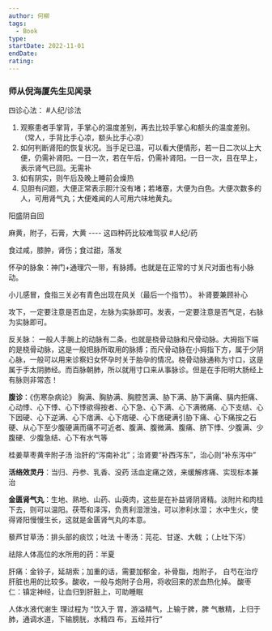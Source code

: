 ```yaml
---
author: 何柳
tags:
  - Book
type: 
startDate: 2022-11-01
endDate: 
rating: 
---
```


### 师从倪海厦先生见闻录

四诊心法： #人纪/诊法  
1. 观察患者手掌背，手掌心的温度差别，再去比较手掌心和额头的温度差别。（常人，手背比手心凉，额头比手心凉）
2. 如何判断肾阳的恢复状况。当手足已温，可以看大便情形，若一日二次以上大便，仍需补肾阳。一日一次，若在午后，仍需补肾阳。一日一次，且在早上，表示肾气已回。无需补
3. 如有阴实，则午后及晚上睡前会燥热
4. 见胆有问题，大便正常表示胆汁没有堵；若堵塞，大便为白色。大便次数多的人，可用肾气丸；大便难闻的人可用六味地黄丸。

阳盛阴自回


麻黄，附子，石膏，大黄 ---- 这四种药比较难驾驭 #人纪/药


食过咸，膝肿，肾伤；食过甜，落发


怀孕的脉象：神门+通理穴一带，有脉搏。也就是在正常的寸关尺对面也有小脉动。

小儿感冒，食指三关必有青色出现在风关（最后一个指节）。
补肾要兼顾补心

攻下，一定要注意是否血足，左脉为实脉即可。发表，一定要注意是否气足，右脉为实脉即可。


反关脉：
一般人手腕上的动脉有二条，也就是桡骨动脉和尺骨动脉。大拇指下端的是桡骨动脉，这是一般把脉所取用的脉搏；而尺骨动脉在小拇指下方，属于少阴心脉，一般可以用来诊察妇女怀孕时关于胎孕的情况。桡骨动脉通称为寸口，这是属于手太阴肺经。而百脉朝肺，所以就用寸口来从事脉诊。但是在手阳明大肠经上有脉则非常态！


**腹诊**：《伤寒杂病论》
胸满、胸胁满、胸腔苦满、胁下满、胁下满痛、膈内拒痛、心动悸、心下悸、心下悸欲得按者、心下急、心下满、心下满微痛、心下支结、心下因硬、心下逆满、心下痞满、心下痞硬、心下痞硬满引胁下痛、心下痛按之石硬、从心下至少腹硬满而痛不可近者、腹满、腹微满、腹痛、脐下悸、少腹满、少腹硬、少腹急结、心下有水气等



桂姜草枣黄辛附子汤
治肝的“泻南补北”；治肾要“补西泻东”，治心则“补东泻中”



**活络效灵丹**：当归、丹参、乳香、没药
活血定痛之效，来缓解疼痛、实现标本兼治


**金匮肾气丸**：生地、熟地、山药、山萸肉，这些是在补益肾阴肾精。淡附片和肉桂下去，则可以温阳。茯苓和泽泻，负责利湿泄浊，可以渗利水湿；
水中生火，使得肾阳慢慢生长，这就是金匮肾气丸的本意。


藜芦甘草汤：排头部的痰饮；吐法
十枣汤：芫花、甘遂、大戟 ；（上吐下泻）


祛除人体高位的水所用的药：半夏

肝痛：金铃子，延胡索；加重的话，需要加郁金，补骨脂，炮附子，
白芍在治疗肝脏也用的比较多。酸收，一般与炮附子合用，将收回来的淤血热化掉。
酸枣仁：镇定神经，让血归到肝脏上，可助睡眠



人体水液代谢生 理过程为 “饮入于 胃，游溢精气，上输于脾，脾 气散精，上归于肺，通调水道，下输膀胱，水精四 布，五经并行”














